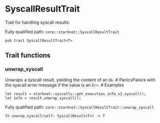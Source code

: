# SyscallResultTrait

Trait for handling syscall results.

Fully qualified path: `core::starknet::SyscallResultTrait`

<pre><code class="language-rust">pub trait SyscallResultTrait&lt;T&gt;</code></pre>

## Trait functions

### unwrap_syscall

Unwraps a syscall result, yielding the content of an `Ok`.  # PanicsPanics with the syscall error message if the value is an `Err`.  # Examples
```cairo
let result = starknet::syscalls::get_execution_info_v2_syscall();
let info = result.unwrap_syscall();
```

Fully qualified path: `core::starknet::SyscallResultTrait::unwrap_syscall`

<pre><code class="language-rust">fn unwrap_syscall(self: SyscallResult&lt;T&gt;) -&gt; T</code></pre>


